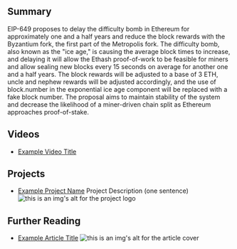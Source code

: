 ## Summary

EIP-649 proposes to delay the difficulty bomb in Ethereum for approximately one and a half years and reduce the block rewards with the Byzantium fork, the first part of the Metropolis fork. The difficulty bomb, also known as the "ice age," is causing the average block times to increase, and delaying it will allow the Ethash proof-of-work to be feasible for miners and allow sealing new blocks every 15 seconds on average for another one and a half years. The block rewards will be adjusted to a base of 3 ETH, uncle and nephew rewards will be adjusted accordingly, and the use of block.number in the exponential ice age component will be replaced with a fake block number. The proposal aims to maintain stability of the system and decrease the likelihood of a miner-driven chain split as Ethereum approaches proof-of-stake.

## Videos

- [Example Video Title](https://www.youtube.com/watch?v=TDGq4aeevgY)

## Projects

- [Example Project Name](https://xxxx.xxx/xxxxx) Project Description (one sentence) ![this is an img's alt for the project logo](https://xxxx.xxx/project-logo.xxx)

## Further Reading

- [Example Article Title](https://xxxx.xxx/xxxxx) ![this is an img's alt for the article cover](https://xxxx.xxx/article-cover.xxx)
